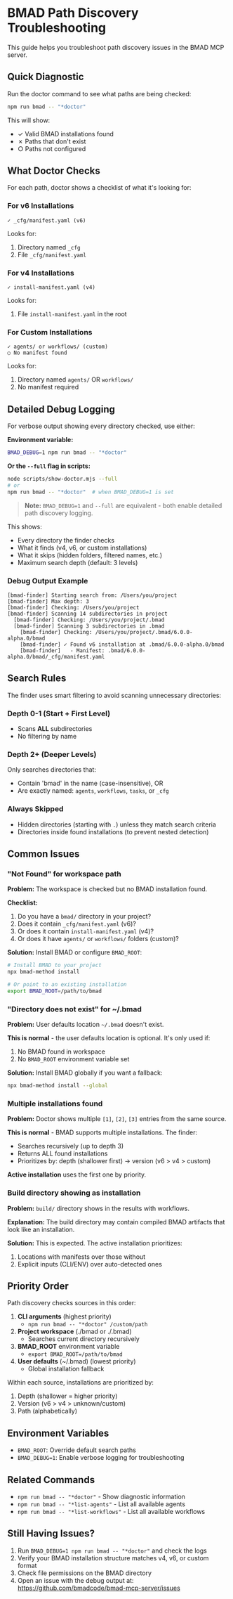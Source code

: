 # BMAD Path Discovery Troubleshooting

This guide helps you troubleshoot path discovery issues in the BMAD MCP server.

## Quick Diagnostic

Run the doctor command to see what paths are being checked:

```bash
npm run bmad -- "*doctor"
```

This will show:

- ✓ Valid BMAD installations found
- ✗ Paths that don't exist
- ○ Paths not configured

## What Doctor Checks

For each path, doctor shows a checklist of what it's looking for:

### For v6 Installations

```
✓ _cfg/manifest.yaml (v6)
```

Looks for:

1. Directory named `_cfg`
2. File `_cfg/manifest.yaml`

### For v4 Installations

```
✓ install-manifest.yaml (v4)
```

Looks for:

1. File `install-manifest.yaml` in the root

### For Custom Installations

```
✓ agents/ or workflows/ (custom)
○ No manifest found
```

Looks for:

1. Directory named `agents/` OR `workflows/`
2. No manifest required

## Detailed Debug Logging

For verbose output showing every directory checked, use either:

**Environment variable:**

```bash
BMAD_DEBUG=1 npm run bmad -- "*doctor"
```

**Or the `--full` flag in scripts:**

```bash
node scripts/show-doctor.mjs --full
# or
npm run bmad -- "*doctor"  # when BMAD_DEBUG=1 is set
```

> **Note:** `BMAD_DEBUG=1` and `--full` are equivalent - both enable detailed path discovery logging.

This shows:

- Every directory the finder checks
- What it finds (v4, v6, or custom installations)
- What it skips (hidden folders, filtered names, etc.)
- Maximum search depth (default: 3 levels)

### Debug Output Example

```
[bmad-finder] Starting search from: /Users/you/project
[bmad-finder] Max depth: 3
[bmad-finder] Checking: /Users/you/project
[bmad-finder] Scanning 14 subdirectories in project
  [bmad-finder] Checking: /Users/you/project/.bmad
  [bmad-finder] Scanning 3 subdirectories in .bmad
    [bmad-finder] Checking: /Users/you/project/.bmad/6.0.0-alpha.0/bmad
    [bmad-finder] ✓ Found v6 installation at .bmad/6.0.0-alpha.0/bmad
    [bmad-finder]   - Manifest: .bmad/6.0.0-alpha.0/bmad/_cfg/manifest.yaml
```

## Search Rules

The finder uses smart filtering to avoid scanning unnecessary directories:

### Depth 0-1 (Start + First Level)

- Scans **ALL** subdirectories
- No filtering by name

### Depth 2+ (Deeper Levels)

Only searches directories that:

- Contain 'bmad' in the name (case-insensitive), OR
- Are exactly named: `agents`, `workflows`, `tasks`, or `_cfg`

### Always Skipped

- Hidden directories (starting with `.`) unless they match search criteria
- Directories inside found installations (to prevent nested detection)

## Common Issues

### "Not Found" for workspace path

**Problem:** The workspace is checked but no BMAD installation found.

**Checklist:**

1. Do you have a `bmad/` directory in your project?
2. Does it contain `_cfg/manifest.yaml` (v6)?
3. Or does it contain `install-manifest.yaml` (v4)?
4. Or does it have `agents/` or `workflows/` folders (custom)?

**Solution:** Install BMAD or configure `BMAD_ROOT`:

```bash
# Install BMAD to your project
npx bmad-method install

# Or point to an existing installation
export BMAD_ROOT=/path/to/bmad
```

### "Directory does not exist" for ~/.bmad

**Problem:** User defaults location `~/.bmad` doesn't exist.

**This is normal** - the user defaults location is optional. It's only used if:

1. No BMAD found in workspace
2. No `BMAD_ROOT` environment variable set

**Solution:** Install BMAD globally if you want a fallback:

```bash
npx bmad-method install --global
```

### Multiple installations found

**Problem:** Doctor shows multiple `[1]`, `[2]`, `[3]` entries from the same source.

**This is normal** - BMAD supports multiple installations. The finder:

- Searches recursively (up to depth 3)
- Returns ALL found installations
- Prioritizes by: depth (shallower first) → version (v6 > v4 > custom)

**Active installation** uses the first one by priority.

### Build directory showing as installation

**Problem:** `build/` directory shows in the results with workflows.

**Explanation:** The build directory may contain compiled BMAD artifacts that look like an installation.

**Solution:** This is expected. The active installation prioritizes:

1. Locations with manifests over those without
2. Explicit inputs (CLI/ENV) over auto-detected ones

## Priority Order

Path discovery checks sources in this order:

1. **CLI arguments** (highest priority)
   - `npm run bmad -- "*doctor" /custom/path`
2. **Project workspace** (./bmad or ./.bmad)
   - Searches current directory recursively
3. **BMAD_ROOT** environment variable
   - `export BMAD_ROOT=/path/to/bmad`
4. **User defaults** (~/.bmad) (lowest priority)
   - Global installation fallback

Within each source, installations are prioritized by:

1. Depth (shallower = higher priority)
2. Version (v6 > v4 > unknown/custom)
3. Path (alphabetically)

## Environment Variables

- `BMAD_ROOT`: Override default search paths
- `BMAD_DEBUG=1`: Enable verbose logging for troubleshooting

## Related Commands

- `npm run bmad -- "*doctor"` - Show diagnostic information
- `npm run bmad -- "*list-agents"` - List all available agents
- `npm run bmad -- "*list-workflows"` - List all available workflows

## Still Having Issues?

1. Run `BMAD_DEBUG=1 npm run bmad -- "*doctor"` and check the logs
2. Verify your BMAD installation structure matches v4, v6, or custom format
3. Check file permissions on the BMAD directory
4. Open an issue with the debug output at: https://github.com/bmadcode/bmad-mcp-server/issues
